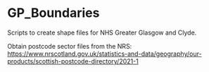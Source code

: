# GP_Boundaries

Scripts to create shape files for NHS Greater Glasgow and Clyde. 

Obtain postcode sector files from the NRS: https://www.nrscotland.gov.uk/statistics-and-data/geography/our-products/scottish-postcode-directory/2021-1

